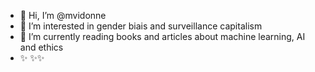 - 👋 Hi, I’m @mvidonne
- 👀 I’m interested in gender biais and surveillance capitalism
- 🌱 I’m currently reading books and articles about machine learning, AI and ethics
- ✨ ✨✨


<!---
mvidonne/mvidonne is a ✨ special ✨ repository because its `README.md` (this file) appears on your GitHub profile.
You can click the Preview link to take a look at your changes.
--->
